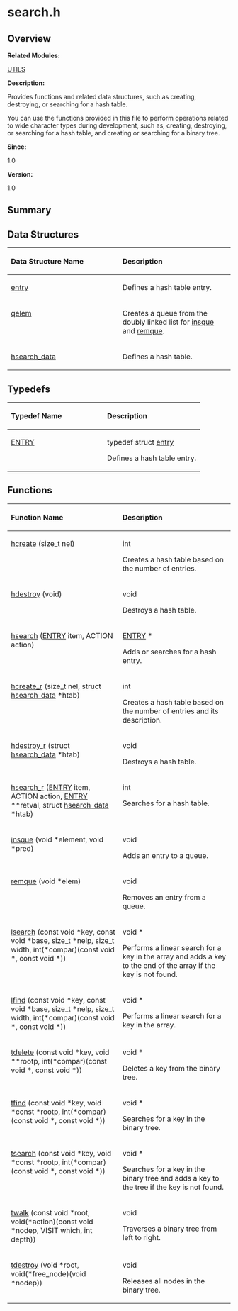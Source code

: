 # search.h<a name="ZH-CN_TOPIC_0000001055108027"></a>

## **Overview**<a name="section2095865854084832"></a>

**Related Modules:**

[UTILS](UTILS.md)

**Description:**

Provides functions and related data structures, such as creating, destroying, or searching for a hash table. 

You can use the functions provided in this file to perform operations related to wide character types during development, such as, creating, destroying, or searching for a hash table, and creating or searching for a binary tree. 

**Since:**

1.0

**Version:**

1.0

## **Summary**<a name="section1898132714084832"></a>

## Data Structures<a name="nested-classes"></a>

<a name="table1428904415084832"></a>
<table><thead align="left"><tr id="row1055834200084832"><th class="cellrowborder" valign="top" width="50%" id="mcps1.1.3.1.1"><p id="p1941498265084832"><a name="p1941498265084832"></a><a name="p1941498265084832"></a>Data Structure Name</p>
</th>
<th class="cellrowborder" valign="top" width="50%" id="mcps1.1.3.1.2"><p id="p1823914872084832"><a name="p1823914872084832"></a><a name="p1823914872084832"></a>Description</p>
</th>
</tr>
</thead>
<tbody><tr id="row935675605084832"><td class="cellrowborder" valign="top" width="50%" headers="mcps1.1.3.1.1 "><p id="p91649125084832"><a name="p91649125084832"></a><a name="p91649125084832"></a><a href="entry.md">entry</a></p>
</td>
<td class="cellrowborder" valign="top" width="50%" headers="mcps1.1.3.1.2 "><p id="p436672527084832"><a name="p436672527084832"></a><a name="p436672527084832"></a>Defines a hash table entry. </p>
</td>
</tr>
<tr id="row2008590779084832"><td class="cellrowborder" valign="top" width="50%" headers="mcps1.1.3.1.1 "><p id="p1561627315084832"><a name="p1561627315084832"></a><a name="p1561627315084832"></a><a href="qelem.md">qelem</a></p>
</td>
<td class="cellrowborder" valign="top" width="50%" headers="mcps1.1.3.1.2 "><p id="p740165505084832"><a name="p740165505084832"></a><a name="p740165505084832"></a>Creates a queue from the doubly linked list for <a href="UTILS.md#ga7dc680d5d6d07984f96737c220058d64">insque</a> and <a href="UTILS.md#ga1d2e353620a8dc3bb2702831607a3fc1">remque</a>. </p>
</td>
</tr>
<tr id="row813672276084832"><td class="cellrowborder" valign="top" width="50%" headers="mcps1.1.3.1.1 "><p id="p226533583084832"><a name="p226533583084832"></a><a name="p226533583084832"></a><a href="hsearch_data.md">hsearch_data</a></p>
</td>
<td class="cellrowborder" valign="top" width="50%" headers="mcps1.1.3.1.2 "><p id="p1389304576084832"><a name="p1389304576084832"></a><a name="p1389304576084832"></a>Defines a hash table. </p>
</td>
</tr>
</tbody>
</table>

## Typedefs<a name="typedef-members"></a>

<a name="table1217134320084832"></a>
<table><thead align="left"><tr id="row1143777142084832"><th class="cellrowborder" valign="top" width="50%" id="mcps1.1.3.1.1"><p id="p1387772072084832"><a name="p1387772072084832"></a><a name="p1387772072084832"></a>Typedef Name</p>
</th>
<th class="cellrowborder" valign="top" width="50%" id="mcps1.1.3.1.2"><p id="p1406886958084832"><a name="p1406886958084832"></a><a name="p1406886958084832"></a>Description</p>
</th>
</tr>
</thead>
<tbody><tr id="row767617264084832"><td class="cellrowborder" valign="top" width="50%" headers="mcps1.1.3.1.1 "><p id="p786414861084832"><a name="p786414861084832"></a><a name="p786414861084832"></a><a href="UTILS.md#gaf609835b21489409e39a22ed20313ab8">ENTRY</a></p>
</td>
<td class="cellrowborder" valign="top" width="50%" headers="mcps1.1.3.1.2 "><p id="p1561047772084832"><a name="p1561047772084832"></a><a name="p1561047772084832"></a> typedef struct <a href="entry.md">entry</a>&nbsp;</p>
<p id="p248696984084832"><a name="p248696984084832"></a><a name="p248696984084832"></a>Defines a hash table entry. </p>
</td>
</tr>
</tbody>
</table>

## Functions<a name="func-members"></a>

<a name="table628571984084832"></a>
<table><thead align="left"><tr id="row1605386500084832"><th class="cellrowborder" valign="top" width="50%" id="mcps1.1.3.1.1"><p id="p323910773084832"><a name="p323910773084832"></a><a name="p323910773084832"></a>Function Name</p>
</th>
<th class="cellrowborder" valign="top" width="50%" id="mcps1.1.3.1.2"><p id="p1275293549084832"><a name="p1275293549084832"></a><a name="p1275293549084832"></a>Description</p>
</th>
</tr>
</thead>
<tbody><tr id="row1594042147084832"><td class="cellrowborder" valign="top" width="50%" headers="mcps1.1.3.1.1 "><p id="p1422137759084832"><a name="p1422137759084832"></a><a name="p1422137759084832"></a><a href="UTILS.md#gafb18cb23be808765135c3aa903df62fd">hcreate</a> (size_t nel)</p>
</td>
<td class="cellrowborder" valign="top" width="50%" headers="mcps1.1.3.1.2 "><p id="p541422531084832"><a name="p541422531084832"></a><a name="p541422531084832"></a>int&nbsp;</p>
<p id="p323287233084832"><a name="p323287233084832"></a><a name="p323287233084832"></a>Creates a hash table based on the number of entries. </p>
</td>
</tr>
<tr id="row471757059084832"><td class="cellrowborder" valign="top" width="50%" headers="mcps1.1.3.1.1 "><p id="p1269370464084832"><a name="p1269370464084832"></a><a name="p1269370464084832"></a><a href="UTILS.md#ga883c8dedada64c9525c78bfa56ad69bf">hdestroy</a> (void)</p>
</td>
<td class="cellrowborder" valign="top" width="50%" headers="mcps1.1.3.1.2 "><p id="p216591345084832"><a name="p216591345084832"></a><a name="p216591345084832"></a>void&nbsp;</p>
<p id="p1058192982084832"><a name="p1058192982084832"></a><a name="p1058192982084832"></a>Destroys a hash table. </p>
</td>
</tr>
<tr id="row1689805187084832"><td class="cellrowborder" valign="top" width="50%" headers="mcps1.1.3.1.1 "><p id="p986878280084832"><a name="p986878280084832"></a><a name="p986878280084832"></a><a href="UTILS.md#ga8082cd062e20579f6a981bb73963b3f4">hsearch</a> (<a href="UTILS.md#gaf609835b21489409e39a22ed20313ab8">ENTRY</a> item, ACTION action)</p>
</td>
<td class="cellrowborder" valign="top" width="50%" headers="mcps1.1.3.1.2 "><p id="p1238117922084832"><a name="p1238117922084832"></a><a name="p1238117922084832"></a><a href="UTILS.md#gaf609835b21489409e39a22ed20313ab8">ENTRY</a> *&nbsp;</p>
<p id="p966646938084832"><a name="p966646938084832"></a><a name="p966646938084832"></a>Adds or searches for a hash entry. </p>
</td>
</tr>
<tr id="row1373086841084832"><td class="cellrowborder" valign="top" width="50%" headers="mcps1.1.3.1.1 "><p id="p1439652699084832"><a name="p1439652699084832"></a><a name="p1439652699084832"></a><a href="UTILS.md#ga038ec523340da68e90a5f22e1e4e5520">hcreate_r</a> (size_t nel, struct <a href="hsearch_data.md">hsearch_data</a> *htab)</p>
</td>
<td class="cellrowborder" valign="top" width="50%" headers="mcps1.1.3.1.2 "><p id="p1527714999084832"><a name="p1527714999084832"></a><a name="p1527714999084832"></a>int&nbsp;</p>
<p id="p92898088084832"><a name="p92898088084832"></a><a name="p92898088084832"></a>Creates a hash table based on the number of entries and its description. </p>
</td>
</tr>
<tr id="row1952263373084832"><td class="cellrowborder" valign="top" width="50%" headers="mcps1.1.3.1.1 "><p id="p391353750084832"><a name="p391353750084832"></a><a name="p391353750084832"></a><a href="UTILS.md#gafb5169db08a09e98495c26bdd7e6d8dc">hdestroy_r</a> (struct <a href="hsearch_data.md">hsearch_data</a> *htab)</p>
</td>
<td class="cellrowborder" valign="top" width="50%" headers="mcps1.1.3.1.2 "><p id="p2090871344084832"><a name="p2090871344084832"></a><a name="p2090871344084832"></a>void&nbsp;</p>
<p id="p871760369084832"><a name="p871760369084832"></a><a name="p871760369084832"></a>Destroys a hash table. </p>
</td>
</tr>
<tr id="row1817289055084832"><td class="cellrowborder" valign="top" width="50%" headers="mcps1.1.3.1.1 "><p id="p27409443084832"><a name="p27409443084832"></a><a name="p27409443084832"></a><a href="UTILS.md#ga22072d94699358ab02286f4c7b6aac55">hsearch_r</a> (<a href="UTILS.md#gaf609835b21489409e39a22ed20313ab8">ENTRY</a> item, ACTION action, <a href="UTILS.md#gaf609835b21489409e39a22ed20313ab8">ENTRY</a> **retval, struct <a href="hsearch_data.md">hsearch_data</a> *htab)</p>
</td>
<td class="cellrowborder" valign="top" width="50%" headers="mcps1.1.3.1.2 "><p id="p933186558084832"><a name="p933186558084832"></a><a name="p933186558084832"></a>int&nbsp;</p>
<p id="p1562829332084832"><a name="p1562829332084832"></a><a name="p1562829332084832"></a>Searches for a hash table. </p>
</td>
</tr>
<tr id="row1120202478084832"><td class="cellrowborder" valign="top" width="50%" headers="mcps1.1.3.1.1 "><p id="p77918855084832"><a name="p77918855084832"></a><a name="p77918855084832"></a><a href="UTILS.md#ga7dc680d5d6d07984f96737c220058d64">insque</a> (void *element, void *pred)</p>
</td>
<td class="cellrowborder" valign="top" width="50%" headers="mcps1.1.3.1.2 "><p id="p201509557084832"><a name="p201509557084832"></a><a name="p201509557084832"></a>void&nbsp;</p>
<p id="p1955400905084832"><a name="p1955400905084832"></a><a name="p1955400905084832"></a>Adds an entry to a queue. </p>
</td>
</tr>
<tr id="row1498806581084832"><td class="cellrowborder" valign="top" width="50%" headers="mcps1.1.3.1.1 "><p id="p1411728870084832"><a name="p1411728870084832"></a><a name="p1411728870084832"></a><a href="UTILS.md#ga1d2e353620a8dc3bb2702831607a3fc1">remque</a> (void *elem)</p>
</td>
<td class="cellrowborder" valign="top" width="50%" headers="mcps1.1.3.1.2 "><p id="p843122873084832"><a name="p843122873084832"></a><a name="p843122873084832"></a>void&nbsp;</p>
<p id="p1485454687084832"><a name="p1485454687084832"></a><a name="p1485454687084832"></a>Removes an entry from a queue. </p>
</td>
</tr>
<tr id="row1106721771084832"><td class="cellrowborder" valign="top" width="50%" headers="mcps1.1.3.1.1 "><p id="p1321326596084832"><a name="p1321326596084832"></a><a name="p1321326596084832"></a><a href="UTILS.md#ga2e48c29ae7f3ef8f5707f4cc4f4ef608">lsearch</a> (const void *key, const void *base, size_t *nelp, size_t width, int(*compar)(const void *, const void *))</p>
</td>
<td class="cellrowborder" valign="top" width="50%" headers="mcps1.1.3.1.2 "><p id="p1636656383084832"><a name="p1636656383084832"></a><a name="p1636656383084832"></a>void *&nbsp;</p>
<p id="p1489206967084832"><a name="p1489206967084832"></a><a name="p1489206967084832"></a>Performs a linear search for a key in the array and adds a key to the end of the array if the key is not found. </p>
</td>
</tr>
<tr id="row2043033534084832"><td class="cellrowborder" valign="top" width="50%" headers="mcps1.1.3.1.1 "><p id="p225621448084832"><a name="p225621448084832"></a><a name="p225621448084832"></a><a href="UTILS.md#ga9f8c694512c6c8a53f7e5a5f5e25cf86">lfind</a> (const void *key, const void *base, size_t *nelp, size_t width, int(*compar)(const void *, const void *))</p>
</td>
<td class="cellrowborder" valign="top" width="50%" headers="mcps1.1.3.1.2 "><p id="p1975423887084832"><a name="p1975423887084832"></a><a name="p1975423887084832"></a>void *&nbsp;</p>
<p id="p115084262084832"><a name="p115084262084832"></a><a name="p115084262084832"></a>Performs a linear search for a key in the array. </p>
</td>
</tr>
<tr id="row132347029084832"><td class="cellrowborder" valign="top" width="50%" headers="mcps1.1.3.1.1 "><p id="p1788773448084832"><a name="p1788773448084832"></a><a name="p1788773448084832"></a><a href="UTILS.md#ga58961b9d8ec6333735b53fd0999eff17">tdelete</a> (const void *key, void **rootp, int(*compar)(const void *, const void *))</p>
</td>
<td class="cellrowborder" valign="top" width="50%" headers="mcps1.1.3.1.2 "><p id="p1901767552084832"><a name="p1901767552084832"></a><a name="p1901767552084832"></a>void *&nbsp;</p>
<p id="p402149013084832"><a name="p402149013084832"></a><a name="p402149013084832"></a>Deletes a key from the binary tree. </p>
</td>
</tr>
<tr id="row1472891968084832"><td class="cellrowborder" valign="top" width="50%" headers="mcps1.1.3.1.1 "><p id="p1649708395084832"><a name="p1649708395084832"></a><a name="p1649708395084832"></a><a href="UTILS.md#ga576dc73ee732b840e09c88972b7d487e">tfind</a> (const void *key, void *const *rootp, int(*compar)(const void *, const void *))</p>
</td>
<td class="cellrowborder" valign="top" width="50%" headers="mcps1.1.3.1.2 "><p id="p756924118084832"><a name="p756924118084832"></a><a name="p756924118084832"></a>void *&nbsp;</p>
<p id="p549918536084832"><a name="p549918536084832"></a><a name="p549918536084832"></a>Searches for a key in the binary tree. </p>
</td>
</tr>
<tr id="row1585207759084832"><td class="cellrowborder" valign="top" width="50%" headers="mcps1.1.3.1.1 "><p id="p429180707084832"><a name="p429180707084832"></a><a name="p429180707084832"></a><a href="UTILS.md#ga197c455a4e5f17cb8565be72d18344cc">tsearch</a> (const void *key, void *const *rootp, int(*compar)(const void *, const void *))</p>
</td>
<td class="cellrowborder" valign="top" width="50%" headers="mcps1.1.3.1.2 "><p id="p2022709116084832"><a name="p2022709116084832"></a><a name="p2022709116084832"></a>void *&nbsp;</p>
<p id="p1293139361084832"><a name="p1293139361084832"></a><a name="p1293139361084832"></a>Searches for a key in the binary tree and adds a key to the tree if the key is not found. </p>
</td>
</tr>
<tr id="row730118548084832"><td class="cellrowborder" valign="top" width="50%" headers="mcps1.1.3.1.1 "><p id="p858448897084832"><a name="p858448897084832"></a><a name="p858448897084832"></a><a href="UTILS.md#ga4d8ee780402dd74ec06e7b5089565168">twalk</a> (const void *root, void(*action)(const void *nodep, VISIT which, int depth))</p>
</td>
<td class="cellrowborder" valign="top" width="50%" headers="mcps1.1.3.1.2 "><p id="p1553219314084832"><a name="p1553219314084832"></a><a name="p1553219314084832"></a>void&nbsp;</p>
<p id="p1379259659084832"><a name="p1379259659084832"></a><a name="p1379259659084832"></a>Traverses a binary tree from left to right. </p>
</td>
</tr>
<tr id="row628429883084832"><td class="cellrowborder" valign="top" width="50%" headers="mcps1.1.3.1.1 "><p id="p21453645084832"><a name="p21453645084832"></a><a name="p21453645084832"></a><a href="UTILS.md#gab12d1869fd9d20ce6706fcef217ba222">tdestroy</a> (void *root, void(*free_node)(void *nodep))</p>
</td>
<td class="cellrowborder" valign="top" width="50%" headers="mcps1.1.3.1.2 "><p id="p821252188084832"><a name="p821252188084832"></a><a name="p821252188084832"></a>void&nbsp;</p>
<p id="p711429991084832"><a name="p711429991084832"></a><a name="p711429991084832"></a>Releases all nodes in the binary tree. </p>
</td>
</tr>
</tbody>
</table>

